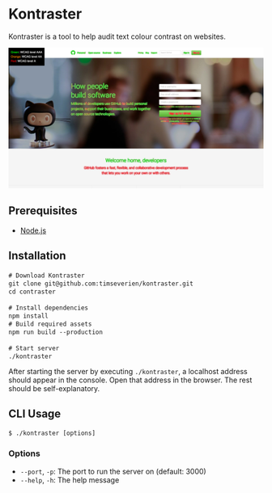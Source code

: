 # Kontraster

Kontraster is a tool to help audit text colour contrast on websites.

![Screenshot of Kontraster](docs/screenshot.jpg)

## Prerequisites

- [Node.js](https://nodejs.org/)

## Installation

```shell
# Download Kontraster
git clone git@github.com:timseverien/kontraster.git
cd contraster

# Install dependencies
npm install
# Build required assets
npm run build --production

# Start server
./kontraster
```

After starting the server by executing `./kontraster`, a localhost address should appear in the console. Open that address in the browser. The rest should be self-explanatory.

## CLI Usage

```shell
$ ./kontraster [options]
```

### Options

- `--port`, `-p`: The port to run the server on (default: 3000)
- `--help`, `-h`: The help message
